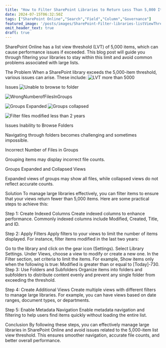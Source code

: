 ```yaml
---
title: "How to Filter SharePoint Libraries to Return Less Than 5,000 Items"
date: 2024-07-15T06:32:50Z
tags: ["SharePoint Online","Search","Field","Column","Governance"]
featured_image: '/posts/images/SharePoint-Filter-libraries-listViewThreshold/LVT_morethan5000.png'
omit_header_text: true
draft: true
---
```



SharePoint Online has a list view threshold (LVT) of 5,000 items, which can cause performance issues if exceeded. This blog post will guide you through filtering your libraries to stay within this limit and avoid common problems associated with large lists.

The Problem
When a SharePoint library exceeds the 5,000-item threshold, various issues can arise. These include:
![LVT more than 5000](../images/SharePoint-Filter-libraries-listViewThreshold/LVT_morethan5000.png)


Issues
![Unable to browse to folder](../images/SharePoint-Filter-libraries-listViewThreshold/LVT-EmptyWhenBrowsedTo.png)

![WrongNumberofFilesInGroups](../images/SharePoint-Filter-libraries-listViewThreshold/WrongNumberOfFiles_PerGrouping.png)


![Groups Expanded](../images/SharePoint-Filter-libraries-listViewThreshold/Groups_Expanded.png)
![Groups collapsed](../images/SharePoint-Filter-libraries-listViewThreshold/grouping_setting_collapsed.png)

![Filter files modified less than 2 years](../images/SharePoint-Filter-libraries-listViewThreshold/FilterModifiedlessThan2Years.png)


Issues
Inability to Browse Folders

Navigating through folders becomes challenging and sometimes impossible.


Incorrect Number of Files in Groups

Grouping items may display incorrect file counts.


Groups Expanded and Collapsed Views

Expanded views of groups may show all files, while collapsed views do not reflect accurate counts.



Solution
To manage large libraries effectively, you can filter items to ensure that your views return fewer than 5,000 items. Here are some practical steps to achieve this:

Step 1: Create Indexed Columns
Create indexed columns to enhance performance. Commonly indexed columns include Modified, Created, Title, and ID.

Step 2: Apply Filters
Apply filters to your views to limit the number of items displayed. For instance, filter items modified in the last two years:



Go to the library and click on the gear icon (Settings).
Select Library Settings.
Under Views, choose a view to modify or create a new one.
In the Filter section, set criteria to limit the items. For example, Show items only when the following is true: Modified is greater than or equal to [Today]-730.
Step 3: Use Folders and Subfolders
Organize items into folders and subfolders to distribute content evenly and prevent any single folder from exceeding the threshold.

Step 4: Create Additional Views
Create multiple views with different filters to manage large libraries. For example, you can have views based on date ranges, document types, or departments.

Step 5: Enable Metadata Navigation
Enable metadata navigation and filtering to help users find items quickly without loading the entire list.

Conclusion
By following these steps, you can effectively manage large libraries in SharePoint Online and avoid issues related to the 5,000-item list view threshold. This ensures smoother navigation, accurate file counts, and better overall performance.